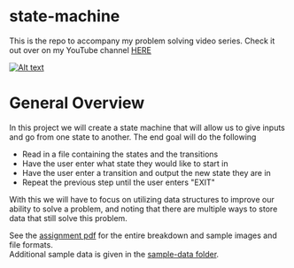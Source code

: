 # state-machine

This is the repo to accompany my problem solving video series. Check it out over on my YouTube channel [HERE](https://www.youtube.com/channel/UCpOsORCF5BYM72H0c2Nzc1Q)

[![Alt text](https://img.youtube.com/vi/zkh2DBTsMlY/0.jpg)](https://www.youtube.com/watch?v=zkh2DBTsMlY)

# General Overview  
In this project we will create a state machine that will allow us to give inputs and go from one state to another. The end goal will do the following

- Read in a file containing the states and the transitions
- Have the user enter what state they would like to start in
- Have the user enter a transition and output the new state they are in
- Repeat the previous step until the user enters "EXIT"

With this we will have to focus on utilizing data structures to improve our ability to solve a problem, and noting that there are multiple ways to store data that still solve this problem.

See the [assignment pdf](https://github.com/joey-kilgore/state-machine/blob/main/assignment.pdf) for the entire breakdown and sample images and file formats.  
Additional sample data is given in the [sample-data folder](https://github.com/joey-kilgore/state-machine/tree/main/sample-data).
